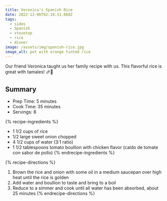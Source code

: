 ```yaml
---
title: Veronica's Spanish Rice
date: 2022-12-06T02:18:11.668Z
tags:
  - sides
  - Spanish
  - stovetop
  - rice
  - dinner
image: /assets/img/spanish-rice.jpg
image_alt: pot with orange tinted rice
---
```

Our friend Veronica taught us her family recipe with us. This flavorful rice is great with tamales! 🫔🍚

## Summary
- Prep Time: 5 minutes
- Cook Time: 35 minutes
- Servings: 8

{% recipe-ingredients %}
- 1 1/2 cups of rice
- 1/2 large sweet onion chopped
- 4 1/2 cups of water (3:1 ratio)
- 1 1/2 tablespoons tomato boullion with chicken flavor (caldo de tomate con sabor de pollo)
{% endrecipe-ingredients %}

{% recipe-directions %}
1. Brown the rice and onion with some oil in a medium saucepan over high heat until the rice is golden
2. Add water and boullion to taste and bring to a boil
3. Reduce to a simmer and cook until all water has been absorbed, about 25 minutes
{% endrecipe-directions %}